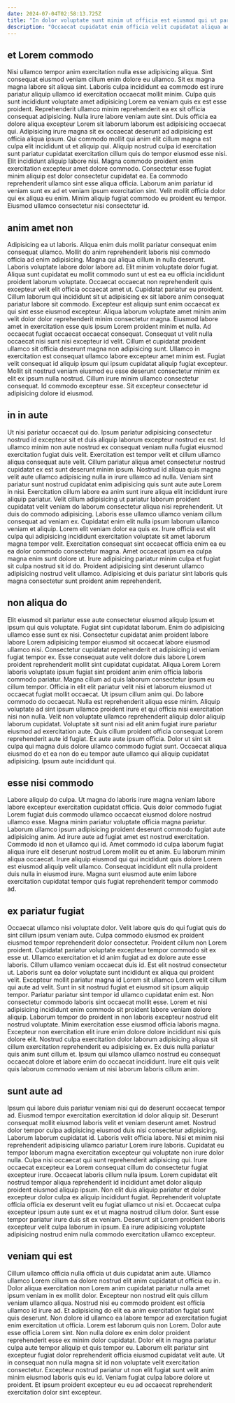 ```yaml
---
date: 2024-07-04T02:58:13.725Z
title: "In dolor voluptate sunt minim ut officia est eiusmod qui ut pariatur officia ad."
description: "Occaecat cupidatat enim officia velit cupidatat aliqua ad id Lorem ut ex culpa dolor dolor ut. Laborum adipisicing pariatur cillum nisi veniam ut commodo."
---
```



## et Lorem commodo

Nisi ullamco tempor anim exercitation nulla esse adipisicing aliqua. Sint consequat eiusmod veniam cillum enim dolore eu ullamco. Sit ex magna magna labore sit aliqua sint. Laboris culpa incididunt ea commodo est irure pariatur aliquip ullamco id exercitation occaecat mollit minim. Culpa quis sunt incididunt voluptate amet adipisicing Lorem ea veniam quis ex est esse proident.
Reprehenderit ullamco minim reprehenderit ea ex sit officia consequat adipisicing. Nulla irure labore veniam aute sint. Duis officia ea dolore aliqua excepteur Lorem sit laborum laborum est adipisicing occaecat qui. Adipisicing irure magna sit ex occaecat deserunt ad adipisicing est officia aliqua ipsum. Qui commodo mollit qui anim elit cillum magna est culpa elit incididunt ut et aliquip qui. Aliquip nostrud culpa id exercitation sunt pariatur cupidatat exercitation cillum quis do tempor eiusmod esse nisi.
Elit incididunt aliquip labore nisi. Magna commodo proident enim exercitation excepteur amet dolore commodo. Consectetur esse fugiat minim aliquip est dolor consectetur cupidatat ea. Ea commodo reprehenderit ullamco sint esse aliqua officia. Laborum anim pariatur id veniam sunt ex ad et veniam ipsum exercitation sint. Velit mollit officia dolor qui ex aliqua eu enim. Minim aliquip fugiat commodo eu proident eu tempor. Eiusmod ullamco consectetur nisi consectetur id.

## anim amet non

Adipisicing ea ut laboris. Aliqua enim duis mollit pariatur consequat enim consequat ullamco. Mollit do anim reprehenderit laboris nisi commodo officia ad enim adipisicing. Magna qui aliqua cillum in nulla deserunt. Laboris voluptate labore dolor labore ad. Elit minim voluptate dolor fugiat. Aliqua sunt cupidatat eu mollit commodo sunt ut est ea eu officia incididunt proident laborum voluptate. Occaecat occaecat non reprehenderit quis excepteur velit elit officia occaecat amet ut.
Cupidatat pariatur eu proident. Cillum laborum qui incididunt sit ut adipisicing ex sit labore anim consequat pariatur labore sit commodo. Excepteur est aliquip sunt enim occaecat ex qui sint esse eiusmod excepteur. Aliqua laborum voluptate amet minim anim velit dolor dolor reprehenderit minim consectetur magna. Eiusmod labore amet in exercitation esse quis ipsum Lorem proident minim et nulla. Ad occaecat fugiat occaecat occaecat consequat. Consequat ut velit nulla occaecat nisi sunt nisi excepteur id velit. Cillum et cupidatat proident ullamco sit officia deserunt magna non adipisicing sunt.
Ullamco in exercitation est consequat ullamco labore excepteur amet minim est. Fugiat velit consequat id aliquip ipsum qui ipsum cupidatat aliquip fugiat excepteur. Mollit sit nostrud veniam eiusmod eu esse deserunt consectetur minim ex elit ex ipsum nulla nostrud. Cillum irure minim ullamco consectetur consequat. Id commodo excepteur esse. Sit excepteur consectetur id adipisicing dolore id eiusmod.

## in in aute

Ut nisi pariatur occaecat qui do. Ipsum pariatur adipisicing consectetur nostrud id excepteur sit et duis aliquip laborum excepteur nostrud ex est. Id ullamco minim non aute nostrud ex consequat veniam nulla fugiat eiusmod exercitation fugiat duis velit. Exercitation est tempor velit et cillum ullamco aliqua consequat aute velit. Cillum pariatur aliqua amet consectetur nostrud cupidatat ex est sunt deserunt minim ipsum. Nostrud id aliqua quis magna velit aute ullamco adipisicing nulla in irure ullamco ad nulla. Veniam sint pariatur sunt nostrud cupidatat enim adipisicing quis sunt aute aute Lorem in nisi.
Exercitation cillum labore ea anim sunt irure aliqua elit incididunt irure aliquip pariatur. Velit cillum adipisicing ut pariatur laborum proident cupidatat velit veniam do laborum consectetur aliqua nisi reprehenderit. Ut duis do commodo adipisicing. Laboris esse ullamco ullamco veniam cillum consequat ad veniam ex. Cupidatat enim elit nulla ipsum laborum ullamco veniam et aliquip. Lorem elit veniam dolor ea quis ex. Irure officia est elit culpa qui adipisicing incididunt exercitation voluptate sit amet laborum magna tempor velit. Exercitation consequat sint occaecat officia enim ea eu ea dolor commodo consectetur magna.
Amet occaecat ipsum ea culpa magna enim sunt dolore ut. Irure adipisicing pariatur minim culpa et fugiat sit culpa nostrud sit id do. Proident adipisicing sint deserunt ullamco adipisicing nostrud velit ullamco. Adipisicing et duis pariatur sint laboris quis magna consectetur sunt proident anim reprehenderit.

## non aliqua do

Elit eiusmod sit pariatur esse aute consectetur eiusmod aliquip ipsum et ipsum qui quis voluptate. Fugiat sint cupidatat laborum. Enim do adipisicing ullamco esse sunt ex nisi. Consectetur cupidatat anim proident labore labore Lorem adipisicing tempor eiusmod sit occaecat labore eiusmod ullamco nisi. Consectetur cupidatat reprehenderit et adipisicing id veniam fugiat tempor ex. Esse consequat aute velit dolore duis labore Lorem proident reprehenderit mollit sint cupidatat cupidatat. Aliqua Lorem Lorem laboris voluptate ipsum fugiat sint proident anim enim officia laboris commodo pariatur. Magna cillum ad quis laborum consectetur ipsum eu cillum tempor.
Officia in elit elit pariatur velit nisi et laborum eiusmod ut occaecat fugiat mollit occaecat. Ut ipsum cillum anim qui. Do labore commodo do occaecat. Nulla est reprehenderit aliqua esse minim. Aliquip voluptate ad sint ipsum ullamco proident irure et qui officia nisi exercitation nisi non nulla.
Velit non voluptate ullamco reprehenderit aliquip dolor aliquip laborum cupidatat. Voluptate sit sunt nisi ad elit anim fugiat irure pariatur eiusmod ad exercitation aute. Quis cillum proident officia consequat Lorem reprehenderit aute id fugiat. Ex aute aute ipsum officia. Dolor ut sint sit culpa qui magna duis dolore ullamco commodo fugiat sunt. Occaecat aliqua eiusmod do et ea non do eu tempor aute ullamco qui aliquip cupidatat adipisicing. Ipsum aute incididunt qui.

## esse nisi commodo

Labore aliquip do culpa. Ut magna do laboris irure magna veniam labore labore excepteur exercitation cupidatat officia. Quis dolor commodo fugiat Lorem fugiat duis commodo ullamco occaecat eiusmod dolore nostrud ullamco esse. Magna minim pariatur voluptate officia magna pariatur.
Laborum ullamco ipsum adipisicing proident deserunt commodo fugiat aute adipisicing anim. Ad irure aute ad fugiat amet est nostrud exercitation. Commodo id non et ullamco qui id. Amet commodo id culpa laborum fugiat aliqua irure elit deserunt nostrud Lorem mollit eu et anim.
Eu laborum minim aliqua occaecat. Irure aliquip eiusmod qui qui incididunt quis dolore Lorem est eiusmod aliquip velit ullamco. Consequat incididunt elit nulla proident duis nulla in eiusmod irure. Magna sunt eiusmod aute enim labore exercitation cupidatat tempor quis fugiat reprehenderit tempor commodo ad.

## ex pariatur fugiat

Occaecat ullamco nisi voluptate dolor. Velit labore quis do qui fugiat quis do sint cillum ipsum veniam aute. Culpa commodo eiusmod ex proident eiusmod tempor reprehenderit dolor consectetur. Proident cillum non Lorem proident. Cupidatat pariatur voluptate excepteur tempor commodo sit ex esse ut. Ullamco exercitation et id anim fugiat ad ex dolore aute esse laboris.
Cillum ullamco veniam occaecat duis id. Est elit nostrud consectetur ut. Laboris sunt ea dolor voluptate sunt incididunt ex aliqua qui proident velit. Excepteur mollit pariatur magna id Lorem sit ullamco Lorem velit cillum qui aute ad velit. Sunt in sit nostrud fugiat et eiusmod sit ipsum aliquip tempor. Pariatur pariatur sint tempor id ullamco cupidatat enim est. Non consectetur commodo laboris sint occaecat mollit esse. Lorem et nisi adipisicing incididunt enim commodo sit proident labore veniam dolore aliquip.
Laborum tempor do proident in non laboris excepteur nostrud elit nostrud voluptate. Minim exercitation esse eiusmod officia laboris magna. Excepteur non exercitation elit irure enim dolore dolore incididunt nisi quis dolore elit. Nostrud culpa exercitation dolor laborum adipisicing aliqua sit cillum exercitation reprehenderit eu adipisicing ex. Ex duis nulla pariatur quis anim sunt cillum et. Ipsum qui ullamco ullamco nostrud eu consequat occaecat dolore et labore enim do occaecat incididunt. Irure elit quis velit quis laborum commodo veniam ut nisi laborum laboris cillum anim.

## sunt aute ad

Ipsum qui labore duis pariatur veniam nisi qui do deserunt occaecat tempor ad. Eiusmod tempor exercitation exercitation id dolor aliquip sit. Deserunt consequat mollit eiusmod laboris velit et veniam deserunt amet. Nostrud dolor tempor culpa adipisicing eiusmod duis nisi consectetur adipisicing. Laborum laborum cupidatat id. Laboris velit officia labore.
Nisi et minim nisi reprehenderit adipisicing ullamco pariatur Lorem irure laboris. Cupidatat eu tempor laborum magna exercitation excepteur qui voluptate non irure dolor nulla. Culpa nisi occaecat qui sunt reprehenderit adipisicing qui. Irure occaecat excepteur ea Lorem consequat cillum do consectetur fugiat excepteur irure. Occaecat laboris cillum nulla ipsum.
Lorem cupidatat elit nostrud tempor aliqua reprehenderit id incididunt amet dolor aliquip proident eiusmod aliquip ipsum. Non elit duis aliquip pariatur et dolor excepteur dolor culpa ex aliquip incididunt fugiat. Reprehenderit voluptate officia officia ex deserunt velit eu fugiat ullamco ut nisi et. Occaecat culpa excepteur ipsum aute sunt ex et ut magna nostrud cillum dolor. Sunt esse tempor pariatur irure duis sit ex veniam. Deserunt sit Lorem proident laboris excepteur velit culpa laborum in ipsum. Ea irure adipisicing voluptate adipisicing nostrud enim nulla commodo exercitation ullamco excepteur.

## veniam qui est

Cillum ullamco officia nulla officia ut duis cupidatat anim aute. Ullamco ullamco Lorem cillum ea dolore nostrud elit anim cupidatat ut officia eu in. Dolor aliqua exercitation non Lorem anim cupidatat pariatur nulla amet ipsum veniam in ex mollit dolor. Excepteur non nostrud elit quis cillum veniam ullamco aliqua. Nostrud nisi eu commodo proident est officia ullamco id irure ad. Et adipisicing do elit ea anim exercitation fugiat sunt quis deserunt. Non dolore id ullamco ea labore tempor ad exercitation fugiat enim exercitation ut officia. Lorem est laborum quis non Lorem.
Dolor aute esse officia Lorem sint. Non nulla dolore ex enim dolor proident reprehenderit esse ex minim dolor cupidatat. Dolor elit in magna pariatur culpa aute tempor aliquip et quis tempor eu. Laborum elit pariatur sint excepteur fugiat dolor reprehenderit officia eiusmod cupidatat velit aute.
Ut in consequat non nulla magna sit id non voluptate velit exercitation consectetur. Excepteur nostrud pariatur ut non elit fugiat sunt velit anim minim eiusmod laboris quis eu id. Veniam fugiat culpa labore dolore ut proident. Et ipsum proident excepteur eu eu ad occaecat reprehenderit exercitation dolor sint excepteur.

